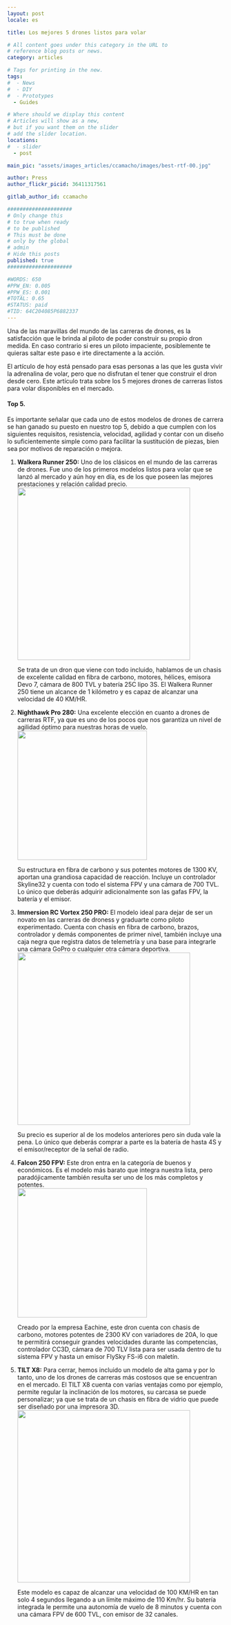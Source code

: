 ```yaml
---
layout: post
locale: es

title: Los mejores 5 drones listos para volar

# All content goes under this category in the URL to
# reference blog posts or news.
category: articles

# Tags for printing in the new.
tags:
#  - News
#  - DIY
#  - Prototypes
  - Guides

# Where should we display this content
# Articles will show as a new,
# but if you want them on the slider
# add the slider location.
locations:
#  - slider
  - post

main_pic: "assets/images_articles/ccamacho/images/best-rtf-00.jpg"

author: Press
author_flickr_picid: 36411317561

gitlab_author_id: ccamacho

#####################
# Only change this
# to true when ready
# to be published
# This must be done
# only by the global
# admin
# Hide this posts
published: true
#####################

#WORDS: 650
#PPW_EN: 0.005
#PPW_ES: 0.001
#TOTAL: 0.65
#STATUS: paid
#TID: 64C204085P6882337
---
```


Una de las maravillas del mundo de las carreras de drones,
es la satisfacción que le brinda al piloto de poder construir
su propio dron medida. En caso contrario si eres un piloto impaciente,
posiblemente te
quieras saltar este paso e irte directamente a la acción.

El artículo de hoy está pensado para esas personas a las que
les gusta vivir la adrenalina de volar, pero que
no disfrutan el tener que construir el dron
desde cero. Este artículo trata sobre los 5 mejores drones de carreras listos
para volar disponibles en el mercado.

#### Top 5.

Es importante señalar que cada uno de estos modelos de drones
de carrera se han ganado su puesto en nuestro top 5,
debido a que cumplen con los siguientes requisitos,
resistencia, velocidad, agilidad
y contar con un diseño lo suficientemente simple como
para facilitar la sustitución de piezas, bien sea por motivos
de reparación o mejora.

1. **Walkera Runner 250:** Uno de los clásicos en el mundo de las
carreras de drones. Fue uno de los primeros modelos listos para
volar que se lanzó al mercado y aún hoy en día, es de los que
poseen las mejores prestaciones y relación calidad precio.
    <div class="nk-gap-1"></div>
    <div class="nk-post-text mt-0">
        <img style="width: 400px;" class="float-left mt-0" src="/assets/images_articles/{{ page.gitlab_author_id }}/images/best-rtf-01-walkera-runner-250.jpg" alt="">
        <p class="text-white">
    Se trata de un dron que viene con todo incluido, hablamos de un
    chasis de excelente calidad en fibra de carbono, motores, hélices,
    emisora Devo 7, cámara de 800 TVL y batería 25C lipo 3S.
    El Walkera Runner 250 tiene un alcance de 1
    kilómetro y es capaz de alcanzar una velocidad de 40 KM/HR.
    </p>
    </div>
2. **Nighthawk Pro 280:** Una excelente elección en cuanto
a drones de carreras RTF, ya que es uno
de los pocos que nos garantiza un nivel de agilidad óptimo
para nuestras horas de vuelo.
    <div class="nk-gap-1"></div>
    <div class="nk-post-text mt-0">
        <img style="width: 300px;" class="float-right mt-0" src="/assets/images_articles/{{ page.gitlab_author_id }}/images/best-rtf-02-nighthawk-pro-280.jpg" alt="">
    <p class="text-white">
    Su estructura en
    fibra de carbono y sus potentes motores de 1300 KV,
    aportan una grandiosa capacidad de reacción. Incluye
    un controlador Skyline32 y cuenta con todo el
    sistema FPV y una cámara de 700 TVL.
    Lo único que deberás adquirir adicionalmente son las
    gafas FPV, la batería y el emisor.
    </p>
    </div>
3. **Immersion RC Vortex 250 PRO:** El modelo ideal para
dejar de ser un novato en las carreras de droness y
graduarte como piloto experimentado.
Cuenta con chasis
en fibra de carbono, brazos, controlador y demás
componentes de primer nivel, también incluye una caja
negra que registra datos de telemetría y una base para
integrarle una cámara GoPro o cualquier otra cámara
deportiva.
    <div class="nk-gap-1"></div>
    <div class="nk-post-text mt-0">
        <img style="width: 400px;" class="float-left mt-0" src="/assets/images_articles/{{ page.gitlab_author_id }}/images/best-rtf-03-immersion-rc-vortex-250-pro.jpg" alt="">
    <p class="text-white">
    Su precio es superior al de los modelos anteriores
    pero sin duda vale la pena. Lo único que deberás
    comprar a parte es la batería de hasta 4S y el
    emisor/receptor de la señal de radio.
    </p>
    </div>
4. **Falcon 250 FPV:** Este dron entra en la categoría
de buenos y económicos.
Es el modelo más barato que
integra nuestra lista, pero paradójicamente también
resulta ser uno de los más completos y potentes.
    <div class="nk-gap-1"></div>
    <div class="nk-post-text mt-0">
        <img style="width: 300px;" class="float-right mt-0" src="/assets/images_articles/{{ page.gitlab_author_id }}/images/best-rtf-04-eachine-falcon-250.jpg" alt="">
    <p class="text-white">
    Creado por la empresa Eachine, este dron cuenta
    con chasis de carbono, motores potentes de 2300 KV con
    variadores de 20A, lo que te permitirá conseguir grandes
    velocidades durante las competencias, controlador CC3D,
    cámara de 700 TLV lista para ser usada dentro de tu sistema FPV
    y hasta un emisor FlySky FS-i6 con maletín.
    </p>
    </div>
5. **TILT X8:** Para cerrar, hemos incluido un
modelo de alta gama y por lo tanto, uno de los drones de carreras
más costosos que se encuentran en el mercado.
El TILT X8 cuenta
con varias ventajas como por ejemplo,
permite regular la inclinación de los motores, su carcasa se
puede personalizar; ya que se trata de un chasis en fibra de
vidrio que puede ser diseñado por una impresora 3D.
    <div class="nk-gap-1"></div>
    <div class="nk-post-text mt-0">
        <img style="width: 400px;" class="float-left mt-0" src="/assets/images_articles/{{ page.gitlab_author_id }}/images/best-rtf-05-tilt-drone-x8.jpg" alt="">
    <p class="text-white">
    Este modelo
    es capaz de alcanzar una velocidad de 100 KM/HR en tan solo 4 segundos
    llegando a un límite máximo de 110 Km/hr. Su batería integrada
    le permite una autonomía de vuelo de 8 minutos y cuenta con una
    cámara FPV de 600 TVL, con emisor de 32 canales.
    </p>
    </div>

